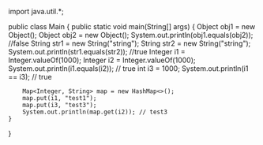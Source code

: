 
import java.util.*;

public class Main {
    public static void main(String[] args) {
        Object obj1 = new Object();
        Object obj2 = new Object();
        System.out.println(obj1.equals(obj2)); //false
        String str1 = new String("string");
        String str2 = new String("string");
        System.out.println(str1.equals(str2)); //true
        Integer i1 = Integer.valueOf(1000);
        Integer i2 = Integer.valueOf(1000);
        System.out.println(i1.equals(i2)); // true
        int i3 = 1000;
        System.out.println(i1 == i3); // true
        
        Map<Integer, String> map = new HashMap<>();
        map.put(i1, "test1");
        map.put(i3, "test3");
        System.out.println(map.get(i2)); // test3
    }
  
}